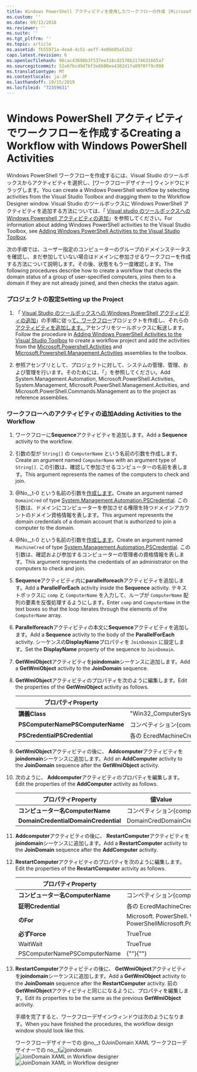 ```yaml
---
title: Windows PowerShell アクティビティを使用したワークフローの作成 |Microsoft Docs
ms.custom: ''
ms.date: 09/13/2016
ms.reviewer: ''
ms.suite: ''
ms.tgt_pltfrm: ''
ms.topic: article
ms.assetid: fb55971a-4ea4-4c51-aeff-4e0bb05a51b2
caps.latest.revision: 6
ms.openlocfilehash: 98cac43698b3f537ee318cd2570b2174631665a7
ms.sourcegitcommit: 52a67bcd9d7bf3e8600ea4302d1fa8970ff9c998
ms.translationtype: MT
ms.contentlocale: ja-JP
ms.lasthandoff: 10/15/2019
ms.locfileid: "72359631"
---
```

# <a name="creating-a-workflow-with-windows-powershell-activities"></a><span data-ttu-id="fb35a-102">Windows PowerShell アクティビティでワークフローを作成する</span><span class="sxs-lookup"><span data-stu-id="fb35a-102">Creating a Workflow with Windows PowerShell Activities</span></span>

<span data-ttu-id="fb35a-103">Windows PowerShell ワークフローを作成するには、Visual Studio のツールボックスからアクティビティを選択し、[ワークフローデザイナー] ウィンドウにドラッグします。</span><span class="sxs-lookup"><span data-stu-id="fb35a-103">You can create a Windows PowerShell workflow by selecting activities from the Visual Studio Toolbox and dragging them to the Workflow Designer window.</span></span> <span data-ttu-id="fb35a-104">Visual Studio のツールボックスに Windows PowerShell アクティビティを追加する方法については、「 [Visual studio のツールボックスへの Windows Powershell アクティビティの追加](./adding-windows-powershell-activities-to-the-visual-studio-toolbox.md)」を参照してください。</span><span class="sxs-lookup"><span data-stu-id="fb35a-104">For information about adding Windows PowerShell activities to the Visual Studio Toolbox, see [Adding Windows PowerShell Activities to the Visual Studio Toolbox](./adding-windows-powershell-activities-to-the-visual-studio-toolbox.md).</span></span>

<span data-ttu-id="fb35a-105">次の手順では、ユーザー指定のコンピューターのグループのドメインステータスを確認し、まだ参加していない場合はドメインに参加させるワークフローを作成する方法について説明します。その後、状態をもう一度確認します。</span><span class="sxs-lookup"><span data-stu-id="fb35a-105">The following procedures describe how to create a workflow that checks the domain status of a group of user-specified computers, joins them to a domain if they are not already joined, and then checks the status again.</span></span>

### <a name="setting-up-the-project"></a><span data-ttu-id="fb35a-106">プロジェクトの設定</span><span class="sxs-lookup"><span data-stu-id="fb35a-106">Setting up the Project</span></span>

1. <span data-ttu-id="fb35a-107">「 [Visual Studio のツールボックスへの Windows PowerShell アクティビティの追加](./adding-windows-powershell-activities-to-the-visual-studio-toolbox.md)」の手順に従っ[て、ワークフロー](/dotnet/api/Microsoft.PowerShell.Activities)プロジェクトを作成し、それらの[アクティビティを追加します。](/dotnet/api/Microsoft.PowerShell.Management.Activities)アセンブリをツールボックスに転送します。</span><span class="sxs-lookup"><span data-stu-id="fb35a-107">Follow the procedure in [Adding Windows PowerShell Activities to the Visual Studio Toolbox](./adding-windows-powershell-activities-to-the-visual-studio-toolbox.md) to create a workflow project and add the activities from the [Microsoft.Powershell.Activities](/dotnet/api/Microsoft.PowerShell.Activities) and [Microsoft.Powershell.Management.Activities](/dotnet/api/Microsoft.PowerShell.Management.Activities) assemblies to the toolbox.</span></span>

2. <span data-ttu-id="fb35a-108">参照アセンブリとして、プロジェクトに対して、システムの管理、管理、および管理を行います。そのためには、「」を参照してください。</span><span class="sxs-lookup"><span data-stu-id="fb35a-108">Add System.Management.Automation, Microsoft.PowerShell.Activities, System.Management, Microsoft.PowerShell.Management.Activities, and Microsoft.PowerShell.Commands.Management as to the project as reference assemblies.</span></span>

### <a name="adding-activities-to-the-workflow"></a><span data-ttu-id="fb35a-109">ワークフローへのアクティビティの追加</span><span class="sxs-lookup"><span data-stu-id="fb35a-109">Adding Activities to the Workflow</span></span>

1. <span data-ttu-id="fb35a-110">ワークフローに**Sequence**アクティビティを追加します。</span><span class="sxs-lookup"><span data-stu-id="fb35a-110">Add a **Sequence** activity to the workflow.</span></span>

2. <span data-ttu-id="fb35a-111">引数の型が `String[]` の `ComputerName` という名前の引数を作成します。</span><span class="sxs-lookup"><span data-stu-id="fb35a-111">Create an argument named `ComputerName` with an argument type of `String[]`.</span></span> <span data-ttu-id="fb35a-112">この引数は、確認して参加させるコンピューターの名前を表します。</span><span class="sxs-lookup"><span data-stu-id="fb35a-112">This argument represents the names of the computers to check and join.</span></span>

3. <span data-ttu-id="fb35a-113">@No__t-0 という名前の引数を[作成します](/dotnet/api/System.Management.Automation.PSCredential)。</span><span class="sxs-lookup"><span data-stu-id="fb35a-113">Create an argument named `DomainCred` of type [System.Management.Automation.PSCredential](/dotnet/api/System.Management.Automation.PSCredential).</span></span> <span data-ttu-id="fb35a-114">この引数は、ドメインにコンピューターを参加させる権限を持つドメインアカウントのドメイン資格情報を表します。</span><span class="sxs-lookup"><span data-stu-id="fb35a-114">This argument represents the domain credentials of a domain account that is authorized to join a computer to the domain.</span></span>

4. <span data-ttu-id="fb35a-115">@No__t-0 という名前の引数を[作成します](/dotnet/api/System.Management.Automation.PSCredential)。</span><span class="sxs-lookup"><span data-stu-id="fb35a-115">Create an argument named `MachineCred` of type [System.Management.Automation.PSCredential](/dotnet/api/System.Management.Automation.PSCredential).</span></span> <span data-ttu-id="fb35a-116">この引数は、確認および参加するコンピューターの管理者の資格情報を表します。</span><span class="sxs-lookup"><span data-stu-id="fb35a-116">This argument represents the credentials of an administrator on the computers to check and join.</span></span>

5. <span data-ttu-id="fb35a-117">**Sequence**アクティビティ内に**parallelforeach**アクティビティを追加します。</span><span class="sxs-lookup"><span data-stu-id="fb35a-117">Add a **ParallelForEach** activity inside the **Sequence** activity.</span></span> <span data-ttu-id="fb35a-118">テキストボックスに `comp` と `ComputerName` を入力して、ループが `ComputerName` 配列の要素を反復処理するようにします。</span><span class="sxs-lookup"><span data-stu-id="fb35a-118">Enter `comp` and `ComputerName` in the text boxes so that the loop iterates through the elements of the `ComputerName` array.</span></span>

6. <span data-ttu-id="fb35a-119">**Parallelforeach**アクティビティの本文に**Sequence**アクティビティを追加します。</span><span class="sxs-lookup"><span data-stu-id="fb35a-119">Add a **Sequence** activity to the body of the **ParallelForEach** activity.</span></span> <span data-ttu-id="fb35a-120">シーケンスの**DisplayName**プロパティを `JoinDomain` に設定します。</span><span class="sxs-lookup"><span data-stu-id="fb35a-120">Set the **DisplayName** property of the sequence to `JoinDomain`.</span></span>

7. <span data-ttu-id="fb35a-121">**GetWmiObject**アクティビティを**joindomain**シーケンスに追加します。</span><span class="sxs-lookup"><span data-stu-id="fb35a-121">Add a **GetWmiObject** activity to the **JoinDomain** sequence.</span></span>

8. <span data-ttu-id="fb35a-122">**GetWmiObject**アクティビティのプロパティを次のように編集します。</span><span class="sxs-lookup"><span data-stu-id="fb35a-122">Edit the properties of the **GetWmiObject** activity as follows.</span></span>

   |<span data-ttu-id="fb35a-123">プロパティ</span><span class="sxs-lookup"><span data-stu-id="fb35a-123">Property</span></span>|<span data-ttu-id="fb35a-124">値</span><span class="sxs-lookup"><span data-stu-id="fb35a-124">Value</span></span>|
   |--------------|-----------|
   |<span data-ttu-id="fb35a-125">**講義**</span><span class="sxs-lookup"><span data-stu-id="fb35a-125">**Class**</span></span>|<span data-ttu-id="fb35a-126">"Win32_ComputerSystem"</span><span class="sxs-lookup"><span data-stu-id="fb35a-126">"Win32_ComputerSystem"</span></span>|
   |<span data-ttu-id="fb35a-127">**PSComputerName**</span><span class="sxs-lookup"><span data-stu-id="fb35a-127">**PSComputerName**</span></span>|<span data-ttu-id="fb35a-128">コンペティション</span><span class="sxs-lookup"><span data-stu-id="fb35a-128">{comp}</span></span>|
   |<span data-ttu-id="fb35a-129">**PSCredential**</span><span class="sxs-lookup"><span data-stu-id="fb35a-129">**PSCredential**</span></span>|<span data-ttu-id="fb35a-130">各の Ecred</span><span class="sxs-lookup"><span data-stu-id="fb35a-130">MachineCred</span></span>|

9. <span data-ttu-id="fb35a-131">**GetWmiObject**アクティビティの後に、 **Addcomputer**アクティビティを**joindomain**シーケンスに追加します。</span><span class="sxs-lookup"><span data-stu-id="fb35a-131">Add an **AddComputer** activity to the **JoinDomain** sequence after the **GetWmiObject** activity.</span></span>

10. <span data-ttu-id="fb35a-132">次のように、 **Addcomputer**アクティビティのプロパティを編集します。</span><span class="sxs-lookup"><span data-stu-id="fb35a-132">Edit the properties of the **AddComputer** activity as follows.</span></span>

    |<span data-ttu-id="fb35a-133">プロパティ</span><span class="sxs-lookup"><span data-stu-id="fb35a-133">Property</span></span>|<span data-ttu-id="fb35a-134">値</span><span class="sxs-lookup"><span data-stu-id="fb35a-134">Value</span></span>|
    |--------------|-----------|
    |<span data-ttu-id="fb35a-135">**コンピューター名**</span><span class="sxs-lookup"><span data-stu-id="fb35a-135">**ComputerName**</span></span>|<span data-ttu-id="fb35a-136">コンペティション</span><span class="sxs-lookup"><span data-stu-id="fb35a-136">{comp}</span></span>|
    |<span data-ttu-id="fb35a-137">**DomainCredential**</span><span class="sxs-lookup"><span data-stu-id="fb35a-137">**DomainCredential**</span></span>|<span data-ttu-id="fb35a-138">DomainCred</span><span class="sxs-lookup"><span data-stu-id="fb35a-138">DomainCred</span></span>|

11. <span data-ttu-id="fb35a-139">**Addcomputer**アクティビティの後に、 **RestartComputer**アクティビティを**joindomain**シーケンスに追加します。</span><span class="sxs-lookup"><span data-stu-id="fb35a-139">Add a **RestartComputer** activity to the **JoinDomain** sequence after the **AddComputer** activity.</span></span>

12. <span data-ttu-id="fb35a-140">**RestartComputer**アクティビティのプロパティを次のように編集します。</span><span class="sxs-lookup"><span data-stu-id="fb35a-140">Edit the properties of the **RestartComputer** activity as follows.</span></span>

    |<span data-ttu-id="fb35a-141">プロパティ</span><span class="sxs-lookup"><span data-stu-id="fb35a-141">Property</span></span>|<span data-ttu-id="fb35a-142">値</span><span class="sxs-lookup"><span data-stu-id="fb35a-142">Value</span></span>|
    |--------------|-----------|
    |<span data-ttu-id="fb35a-143">**コンピューター名**</span><span class="sxs-lookup"><span data-stu-id="fb35a-143">**ComputerName**</span></span>|<span data-ttu-id="fb35a-144">コンペティション</span><span class="sxs-lookup"><span data-stu-id="fb35a-144">{comp}</span></span>|
    |<span data-ttu-id="fb35a-145">**証明**</span><span class="sxs-lookup"><span data-stu-id="fb35a-145">**Credential**</span></span>|<span data-ttu-id="fb35a-146">各の Ecred</span><span class="sxs-lookup"><span data-stu-id="fb35a-146">MachineCred</span></span>|
    |<span data-ttu-id="fb35a-147">**の**</span><span class="sxs-lookup"><span data-stu-id="fb35a-147">**For**</span></span>|<span data-ttu-id="fb35a-148">Microsoft. PowerShell. WaitForServiceTypes. PowerShell</span><span class="sxs-lookup"><span data-stu-id="fb35a-148">Microsoft.PowerShell.Commands.WaitForServiceTypes.PowerShell</span></span>|
    |<span data-ttu-id="fb35a-149">**必ず**</span><span class="sxs-lookup"><span data-stu-id="fb35a-149">**Force**</span></span>|<span data-ttu-id="fb35a-150">True</span><span class="sxs-lookup"><span data-stu-id="fb35a-150">True</span></span>|
    |<span data-ttu-id="fb35a-151">Wait</span><span class="sxs-lookup"><span data-stu-id="fb35a-151">Wait</span></span>|<span data-ttu-id="fb35a-152">True</span><span class="sxs-lookup"><span data-stu-id="fb35a-152">True</span></span>|
    |<span data-ttu-id="fb35a-153">PSComputerName</span><span class="sxs-lookup"><span data-stu-id="fb35a-153">PSComputerName</span></span>|<span data-ttu-id="fb35a-154">{""}</span><span class="sxs-lookup"><span data-stu-id="fb35a-154">{""}</span></span>|

13. <span data-ttu-id="fb35a-155">**RestartComputer**アクティビティの後に、 **GetWmiObject**アクティビティを**joindomain**シーケンスに追加します。</span><span class="sxs-lookup"><span data-stu-id="fb35a-155">Add a **GetWmiObject** activity to the **JoinDomain** sequence after the **RestartComputer** activity.</span></span> <span data-ttu-id="fb35a-156">前の**GetWmiObject**アクティビティと同じになるように、プロパティを編集します。</span><span class="sxs-lookup"><span data-stu-id="fb35a-156">Edit its properties to be the same as the previous **GetWmiObject** activity.</span></span>

    <span data-ttu-id="fb35a-157">手順を完了すると、ワークフローデザインウィンドウは次のようになります。</span><span class="sxs-lookup"><span data-stu-id="fb35a-157">When you have finished the procedures, the workflow design window should look like this.</span></span>

    <span data-ttu-id="fb35a-158">ワークフローデザイナーでの @no__t 0JoinDomain XAML ワークフローデザイナーでの no__t![joindomain](../media/joindomainworkflow.png "workflow")</span><span class="sxs-lookup"><span data-stu-id="fb35a-158">![JoinDomain XAML in Workflow designer](../media/joindomainworkflow.png)
    ![JoinDomain XAML in Workflow designer](../media/joindomainworkflow.png "JoinDomainWorkflow")</span></span>
